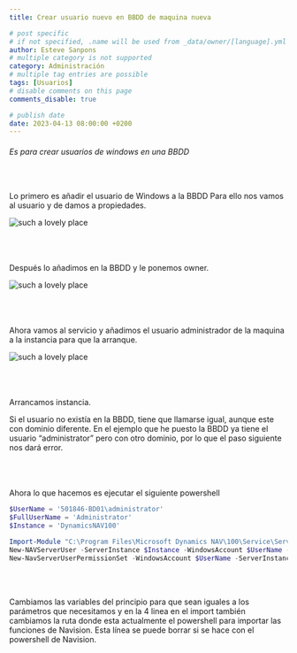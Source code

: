 ```yaml
---
title: Crear usuario nuevo en BBDD de maquina nueva

# post specific
# if not specified, .name will be used from _data/owner/[language].yml
author: Esteve Sanpons
# multiple category is not supported
category: Administración
# multiple tag entries are possible
tags: [Usuarios]
# disable comments on this page
comments_disable: true

# publish date
date: 2023-04-13 08:00:00 +0200
---
```


<!-- outline-start -->

###### Es para crear usuarios de windows en una BBDD

<br>
<!-- outline-end -->

Lo primero es añadir el usuario de Windows a la BBDD
Para ello nos vamos al usuario y de damos a propiedades.

![such a lovely place](:crear-usuario-nuevo-en-bbdd-de-maquina-nueva-imagen1.png)
<br><br><br><br>

Después lo añadimos en la BBDD y le ponemos owner.

![such a lovely place](:crear-usuario-nuevo-en-bbdd-de-maquina-nueva-imagen2.png)
<br><br><br><br>

Ahora vamos al servicio y añadimos el usuario administrador de la maquina a la instancia para que la arranque.

![such a lovely place](:crear-usuario-nuevo-en-bbdd-de-maquina-nueva-imagen3.png)
<br><br><br><br>

Arrancamos instancia.

Si el usuario no existía en la BBDD, tiene que llamarse igual, aunque este con dominio diferente.
En el ejemplo que he puesto la BBDD ya tiene el usuario “administrator” pero con otro dominio, por lo que el paso siguiente nos dará error.
<br><br><br><br>

Ahora lo que hacemos es ejecutar el siguiente powershell

```powershell
$UserName = '501846-BD01\administrator'
$FullUserName = 'Administrator'
$Instance = 'DynamicsNAV100'

Import-Module "C:\Program Files\Microsoft Dynamics NAV\100\Service\Service\NavAdminTool.ps1"
New-NAVServerUser -ServerInstance $Instance -WindowsAccount $UserName -FullName $FullUserName -ErrorAction Inquire -Verbose
New-NavServerUserPermissionSet -WindowsAccount $UserName -ServerInstance $Instance -PermissionSetId SUPER
```

<br><br>

Cambiamos las variables del principio para que sean iguales a los parámetros que necesitamos y en la 4 linea en el import también cambiamos la ruta donde esta actualmente el powershell para importar las funciones de Navision. Esta línea se puede borrar si se hace con el powershell de Navision.
